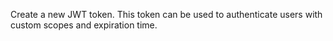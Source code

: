 Create a new JWT token. This token can be used to authenticate users with custom scopes and expiration time. 